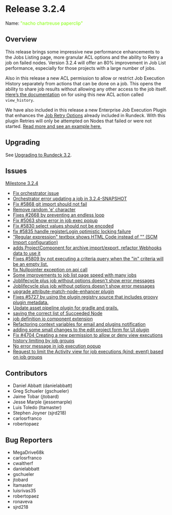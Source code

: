 # Release 3.2.4

Name: <span style="color: chartreuse"><span class="glyphicon glyphicon-paperclip"></span> "nacho chartreuse paperclip"</span>

## Overview

This release brings some impressive new performance enhancements to the Jobs Listing page, more granular ACL options and the ability to Retry a job on failed nodes. Version 3.2.4 will offer an 80% improvement in Job List performance, especially for those projects with a large number of jobs.

Also in this release a new ACL permission to allow or restrict Job Execution History separately from actions that can be done on a job. This opens the ability to share job results without allowing any other access to the job itself. [Here’s the documentation](https://docs.rundeck.com/3.2.x/administration/security/authorization.html#project-scope-resources-and-actions) on for using this new ACL action called `view_history`.

We have also included in this release a new Enterprise Job Execution Plugin that enhances the [Job Retry Options](https://docs.rundeck.com/docs/manual/creating-jobs.html#retry) already included in Rundeck. With this plugin Retries will only be attempted on Nodes that failed or were not started. [Read more and see an example here.](https://docs.rundeck.com/3.2.x/manual/execution-lifecycle/job-retry-failed-nodes.html)

## Upgrading

See [Upgrading to Rundeck 3.2](/upgrading/upgrading-to-rundeck-3.2.html).

## Issues

[Milestone 3.2.4](https://github.com/rundeck/rundeck/milestone/138)

- [Fix orchestrator issue](https://github.com/rundeck/rundeck/pull/5879)
- [Orchestrator error updating a job in 3.2.4-SNAPSHOT](https://github.com/rundeck/rundeck/issues/5876)
- [Fix #5868 git import should not fail](https://github.com/rundeck/rundeck/pull/5869)
- [Remove random 'e' character](https://github.com/rundeck/rundeck/pull/5851)
- [Fixes #2668 by preventing an endless loop ](https://github.com/rundeck/rundeck/pull/5850)
- [Fix #5063 show error in job exec popup](https://github.com/rundeck/rundeck/pull/5840)
- [Fix #5830 select values should not be encoded](https://github.com/rundeck/rundeck/pull/5838)
- [fix #5835 handle registerLogin optimistic locking failure](https://github.com/rundeck/rundeck/pull/5837)
- ["Regular expression" textbox shows HTML Code instead of "\" (SCM Import configuration)](https://github.com/rundeck/rundeck/issues/5830)
- [adds ProjectComponent for archive import/export, refactor Webhooks data to use it](https://github.com/rundeck/rundeck/pull/5813)
- [Fixes #5809 by not executing a criteria query when the "in" criteria will be an empty list.](https://github.com/rundeck/rundeck/pull/5811)
- [fix Nullpointer exception on api call](https://github.com/rundeck/rundeck/pull/5798)
- [Some improvements to job list page speed with many jobs](https://github.com/rundeck/rundeck/pull/5779)
- [Joblifecycle plus job without options doesn't show error messages](https://github.com/rundeck/rundeck/pull/5778)
- [Joblifecycle plus job without options doesn't show error messages](https://github.com/rundeck/rundeck/issues/5776)
- [upgrade attribute-match-node-enhancer plugin ](https://github.com/rundeck/rundeck/pull/5774)
- [Fixes #5727 by using the plugin registry source that includes groovy plugin metadata.](https://github.com/rundeck/rundeck/pull/5773)
- [Update asset pipeline plugin for gradle and grails.](https://github.com/rundeck/rundeck/pull/5746)
- [saving the correct list of Succeeded Node](https://github.com/rundeck/rundeck/pull/5738)
- [job definition io component extension](https://github.com/rundeck/rundeck/pull/5734)
- [Refactoring context variables for email and plugins notification ](https://github.com/rundeck/rundeck/pull/5729)
- [adding some small changes to the edit project form for UI plugin](https://github.com/rundeck/rundeck/pull/5659)
- [Fix #4704 Creating a new permission to allow or deny view executions history limiting by job groups](https://github.com/rundeck/rundeck/pull/5281)
- [No error message in job execution popup](https://github.com/rundeck/rundeck/issues/5063)
- [Request to limit the Activity view for job executions (kind: event) based on job groups](https://github.com/rundeck/rundeck/issues/4704)

## Contributors

- Daniel Abbatt (danielabbatt)
- Greg Schueler (gschueler)
- Jaime Tobar (jtobard)
- Jesse Marple (jessemarple)
- Luis Toledo (ltamaster)
- Stephen Joyner (sjrd218)
- carlosrfranco
- robertopaez

## Bug Reporters

- MegaDrive68k
- carlosrfranco
- cwaltherf
- danielabbatt
- gschueler
- jtobard
- ltamaster
- luisrivas35
- robertopaez
- ronaveva
- sjrd218
